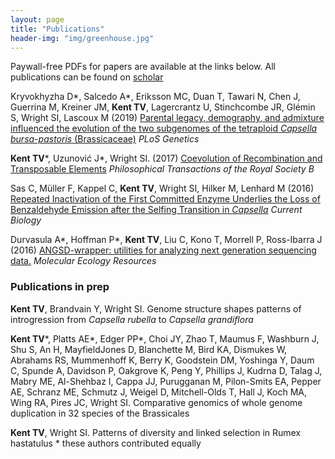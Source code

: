 ```yaml
---
layout: page
title: "Publications"
header-img: "img/greenhouse.jpg"
---
```


Paywall-free PDFs for papers are available at the links below.
All publications can be found on [scholar](https://scholar.google.com/citations?user=Yphj-pQAAAAJ&hl=en)

Kryvokhyzha D\*, Salcedo A\*, Eriksson MC, Duan T, Tawari N, Chen J, Guerrina M, Kreiner JM, __Kent TV__, Lagercrantz U, Stinchcombe JR, Glémin S, Wright SI, Lascoux M (2019) [Parental legacy, demography, and admixture influenced the evolution of the two subgenomes of the tetraploid _Capsella bursa-pastoris_ (Brassicaceae)](https://paperpile.com/shared/BcxE1S) _PLoS Genetics_

__Kent TV__\*, Uzunović J\*, Wright SI. (2017) [Coevolution of Recombination and Transposable Elements](https://paperpile.com/shared/wp7CoH) _Philosophical Transactions of the Royal Society B_  


Sas C, Müller F, Kappel C, __Kent TV__, Wright SI, Hilker M, Lenhard M (2016) [Repeated Inactivation of the First Committed Enzyme Underlies the Loss of Benzaldehyde Emission after the Selfing Transition in _Capsella_](https://paperpile.com/shared/BalPLB) _Current Biology_

Durvasula A\*, Hoffman P\*, __Kent TV__, Liu C, Kono T, Morrell P, Ross-Ibarra J (2016) [ANGSD-wrapper: utilities for analyzing next generation sequencing data.](https://paperpile.com/shared/Wo6q1m) _Molecular Ecology Resources_

### Publications in prep

__Kent TV__, Brandvain Y, Wright SI.
Genome structure shapes patterns of introgression from _Capsella rubella_ to _Capsella grandiflora_

__Kent TV__\*, Platts AE\*, Edger PP\*, Choi JY, Zhao T, Maumus F, Washburn J, Shu S, An H, MayfieldJones D, Blanchette M, Bird KA, Dismukes W, Abrahams RS, Mummenhoff K, Berry K, Goodstein
DM, Yoshinga Y, Daum C, Spunde A, Davidson P, Oakgrove K, Peng Y, Phillips J, Kudrna D, Talag J,
Mabry ME, Al-Shehbaz I, Cappa JJ, Purugganan M, Pilon-Smits EA, Pepper AE, Schranz ME, Schmutz
J, Weigel D, Mitchell-Olds T, Hall J, Koch MA, Wing RA, Pires JC, Wright SI.
Comparative genomics of whole genome duplication in 32 species of the Brassicales

__Kent TV__, Wright SI.
Patterns of diversity and linked selection in Rumex hastatulus
\* these authors contributed equally
